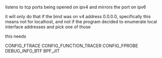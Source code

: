 listens to tcp ports being opened on ipv4 and mirrors the port on ipv6

it will only do that if the bind was on v4 address 0.0.0.0,
specifically this means not for localhost, and not if the program
decided to enumerate local interface addresses and pick one of those



this needs

CONFIG_FTRACE
CONFIG_FUNCTION_TRACER
CONFIG_FPROBE
DEBUG_INFO_BTF
BPF_JIT
